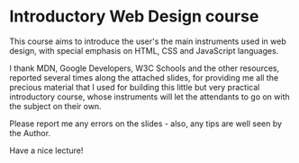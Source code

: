 # Introductory Web Design course

This course aims to introduce the user's the main instruments used in web design, with special emphasis on HTML, CSS and JavaScript languages.

I thank MDN, Google Developers, W3C Schools and the other resources, reported several times along the attached slides, for providing me all the precious material that I used for building this little but very practical introductory course, whose instruments will let the attendants to go on with the subject on their own.

Please report me any errors on the slides - also, any tips are well seen by the Author.

Have a nice lecture!
